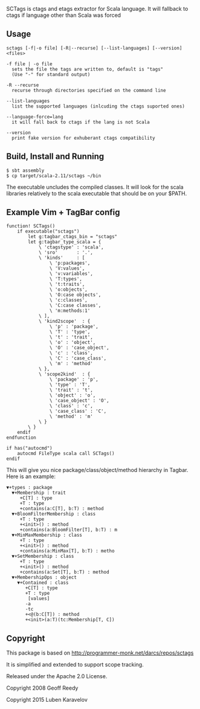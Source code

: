 SCTags is ctags and etags extractor for Scala language. It will fallback
to ctags if language other than Scala was forced

Usage
-----

```
sctags [-f|-o file] [-R|--recurse] [--list-languages] [--version] <files>

-f file | -o file
  sets the file the tags are written to, default is "tags"
  (Use "-" for standard output)

-R --recurse
  recurse through directories specified on the command line

--list-languages
  list the supported languages (inlcuding the ctags suported ones)

--language-force=lang
  it will fall back to ctags if the lang is not Scala

--version
  print fake version for exhuberant ctags compatibility
```

Build, Install and Running
-----------------
```
$ sbt assembly
$ cp target/scala-2.11/sctags ~/bin
```

The executable uncludes the compiled classes. It will look for
the scala libraries relatively to the scala executable that should
be on your $PATH.


Example Vim + TagBar config
---------------------------
```vim
function! SCTags()
    if executable("sctags")
        let g:tagbar_ctags_bin = "sctags"
        let g:tagbar_type_scala = {
            \ 'ctagstype' : 'scala',
            \ 'sro'       : '.',
            \ 'kinds'     : [
                \ 'p:packages',
                \ 'V:values',
                \ 'v:variables',
                \ 'T:types',
                \ 't:traits',
                \ 'o:objects',
                \ 'O:case objects',
                \ 'c:classes',
                \ 'C:case classes',
                \ 'm:methods:1'
            \ ],
            \ 'kind2scope'  : {
                \ 'p' : 'package',
                \ 'T' : 'type',
                \ 't' : 'trait',
                \ 'o' : 'object',
                \ 'O' : 'case_object',
                \ 'c' : 'class',
                \ 'C' : 'case_class',
                \ 'm' : 'method'
            \ },
            \ 'scope2kind'  : {
                \ 'package' : 'p',
                \ 'type' : 'T',
                \ 'trait' : 't',
                \ 'object' : 'o',
                \ 'case_object' : 'O',
                \ 'class' : 'c',
                \ 'case_class' : 'C',
                \ 'method' : 'm'
            \ }
        \ }
    endif
endfunction

if has("autocmd")
    autocmd FileType scala call SCTags()
endif
```

This will give you nice package/class/object/method hierarchy in Tagbar. Here is an example:

```
▼+types : package
  ▼+Membership : trait
     +C[T] : type
     +T : type
     +contains(a:C[T], b:T) : method
  ▼+BloomFilterMembership : class
     +T : type
     +<init>() : method
     +contains(a:BloomFilter[T], b:T) : m
  ▼+MinMaxMembership : class
     +T : type
     +<init>() : method
     +contains(a:MinMax[T], b:T) : metho
  ▼+SetMembership : class
     +T : type
     +<init>() : method
     +contains(a:Set[T], b:T) : method
  ▼+MembershipOps : object
    ▼+Contained : class
       +C[T] : type
       +T : type
        [values]
       -a
       -tc
       +<@(b:C[T]) : method
       +<init>(a:T)(tc:Membership[T, C])
```

Copyright
----------

This package is based on http://programmer-monk.net/darcs/repos/sctags

It is simplified and extended to support scope tracking.

Released under the Apache 2.0 License.

Copyright 2008 Geoff Reedy 

Copyright 2015 Luben Karavelov
